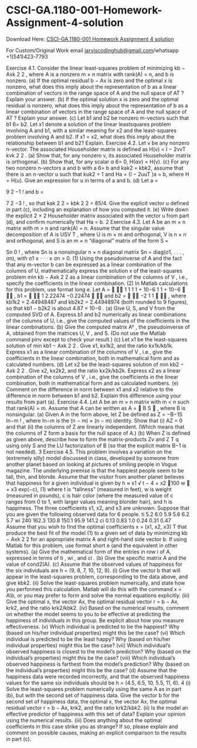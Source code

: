 # CSCI-GA.1180-001-Homework-Assignment-4-solution

Download Here: [CSCI-GA.1180-001 Homework Assignment 4 solution](https://jarviscodinghub.com/assignment/csci-ga-1180-001-homework-assignment-4-solution/)

For Custom/Original Work email jarviscodinghub@gmail.com/whatsapp +1(541)423-7793

Exercise 4.1. Consider the linear least-squares problem of minimizing kb − Axk
2
2
, where A is a nonzero
m × n matrix with rank(A) = n, and b is nonzero.
(a) If the optimal residual b − Ax is zero and the optimal x is nonzero, what does this imply about the
representation of b as a linear combination of vectors in the range space of A and the null space of AT
?
Explain your answer.
(b) If the optimal solution x is zero and the optimal residual is nonzero, what does this imply about the
representation of b as a linear combination of vectors in the range space of A and the null space of AT
?
Explain your answer.
(c) Let b1 and b2 be nonzero m-vectors such that b1 6= b2. Let x1 denote a solution of the linear leastsquares problem involving A and b1, with a similar meaning for x2 and the least-squares problem
involving A and b2. If x1 = x2, what does this imply about the relationship between b1 and b2?
Explain.
Exercise 4.2. Let v be any nonzero n-vector. The associated Householder matrix is defined as
H(v) = I −
2vvT
kvk
2
2
.
(a) Show that, for any nonzero v, its associated Householder matrix is orthogonal.
(b) Show that, for any scalar α 6= 0, H(αv) = H(v).
(c) For any two nonzero n-vectors a and b with a 6= b and kak2 = kbk2, assume that there is an n-vector
u such that
kuk2 = 1 and Ha = (I − 2uuT
)a = b, where H = H(u).
Give an expression for u in terms of a and b.
(d) Let
a =

9
2
−1
!
and b =

7
2
−3
!
,
so that kak
2
2 = kbk
2
2 = 85/4. Give the explicit vector u defined in part (c), including an explanation of
how you computed it.
(e) Write down the explicit 2 × 2 Householder matrix associated with the vector u from part (d), and
confirm numerically that Ha = b.
2
Exercise 4.3. Let A be an m × n matrix with m > n and rank(A) = n. Assume that the singular value
decomposition of A is USV T
, where U is m × m and orthogonal, V is n × n and orthogonal, and S is an
m × n “diagonal” matrix of the form
S =

Sn
0
!
,
where Sn is a nonsingular n × n diagonal matrix Sn = diag(σ1, . . . , σn), with σ1 ≥ · · · ≥ σn > 0.
(1) Using the pseudoinverse of A and the fact that any m-vector b can be expressed as a linear combination
of the columns of U, mathematically express the solution x of the least-squares problem min kb − Axk
2
2
as a linear combination of the columns of V , i.e., specify the coefficients in the linear combination.
(2) In Matlab calculations for this problem, use format long e. Let
A =


1 1
1 1 + 10−6
1 1 + 10−6

 , b1 =


1
2.22474
−0.22474


and b2 =


−2
1
1

 ,
where kb1k2 = 2.44948487 and kb2k2 = 2.44948974 (both rounded to 9 figures), so that kb1 − b2k2 is
about 4.87 × 10−6
.
(a) Give U, S, and V from the computed SVD of A. Express b1 and b2 numerically as linear combinations of the columns of U, i.e., give the computed values of the coefficients in the linear
combinations.
(b) Give the computed matrix A†
, the pseudoinverse of A, obtained from the matrices U, V , and S.
(Do not use the Matlab command pinv except to check your result.)
(c) Let x1 be the least-squares solution of min kb1 − Axk
2
2
. Give x1, kx1k2, and the ratio kx1k/kb1k.
Express x1 as a linear combination of the columns of V , i.e., give the coefficients in the linear
combination, both in mathematical form and as calculated numbers.
(d) Let x2 be the least-squares solution of min kb2 − Axk
2
2
. Give x2, kx2k2, and the ratio kx2k/kb2k.
Express x2 as a linear combination of the columns of V , i.e., give the coefficients in the linear
combination, both in mathematical form and as calculated numbers.
(e) Comment on the difference in norm between x1 and x2 relative to the difference in norm between
b1 and b2. Explain this difference using your results from part (a).
Exercise 4.4. Let A be an m × n matrix with m < n such that rank(A) = m. Assume that A can be written as A =  B S  , where B is nonsingular. (a) Given A in the form above, let Z be defined as Z = −B−1S In−m ! , where In−m is the (n − m) × (n − m) identity. Show that (i) AZ = 0 and that (ii) the columns of Z are linearly independent. (Which means that the columns of Z form a basis for the null space of A.) (b) When Z is defined as given above, describe how to form the matrix-products Zv and Z T q using only S and the LU factorization of B (so that the explicit matrix B−1 is not needed). 3 Exercise 4.5. This problem involves a variation on the (extremely silly) model discussed in class, developed by someone from another planet based on looking at pictures of smiling people in Vogue magazine. The underlying premise is that the happiest people seem to be tall, thin, and blonde. Assume that the visitor from another planet believes that happiness for a given individual is given by h ≈ x1 √ t − 4 + x2 100 w  + x3 exp(−c), (1) where t is “tallness” (measured in feet), w is weight (measured in pounds), c is hair color (where the measured value of c ranges from 0 to 1, with larger values meaning blonder hair), and h is happiness. The three coefficients x1, x2, and x3 are unknown. Suppose that you are given the following observed data for 6 people. ti 5.2 6.0 5.9 5.6 6.2 5.7 wi 240 162.3 130.8 150.1 95.9 141.2 ci 0.13 0.83 1.0 0.24 0.31 0.47 Assume that you wish to find the optimal coefficients x = (x1, x2, x3) T that produce the best fit of the model (1) to a given set of data by minimizing kb − Axk 2 2 for an appropriate matrix A and right-hand side vector b. If using Matlab for this problem, use format short e (and the equivalent in other systems). (a) Give the mathematical form of the entries in row i of A, expressed in terms of ti , wi , and ci . (b) Give the specific matrix A and the value of cond2(A). (c) Assume that the observed values of happiness for the six individuals are h = (9, 8, 7, 10, 12, 9). (i) Give the vector b that will appear in the least-squares problem, corresponding to the data above, and give kbk2. (ii) Solve the least-squares problem numerically, and state how you performed this calculation. Matlab will do this with the command x = A\b, or you may prefer to form and solve the normal equations explicitly. (iii) Give the optimal x, the vector Ax, the optimal residual vector r = b − Ax, krk2, and the ratio krk2/kbk2. (iv) Based on the numerical results, comment on whether the model seems to you to be effective at predicting the happiness of individuals in this group. Be explicit about how you measure effectiveness. (v) Which individual is predicted to be the happiest? Why (based on his/her individual properties) might this be the case? (vi) Which individual is predicted to be the least happy? Why (based on his/her individual properties) might this be the case? (vii) Which individual’s observed happiness is closest to the model’s prediction? Why (based on the individual’s properties) might this be the case? (viii) Which individual’s observed happiness is farthest from the model’s prediction? Why (based on the individual’s properties) might this be the case? (d) Assume that the happiness data were recorded incorrectly, and that the observed happiness values for the same six individuals should be h = (4.5, 6.5, 10, 5.5, 11, 6). 4 (i) Solve the least-squares problem numerically using the same A as in part (b), but with the second set of happiness data. Give the vector b for the second set of happiness data, the optimal x, the vector Ax, the optimal residual vector r = b − Ax, krk2, and the ratio krk2/kbk2. (ii) Is the model an effective predictor of happiness with this set of data? Explain your opinion using the numerical results. (iii) Does anything about the optimal coefficients in this case strike you as strange? If so, please explain and comment on possible causes, making an explicit comparison to the results in part (c).
